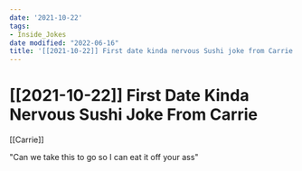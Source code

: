 ```yaml
---
date: '2021-10-22'
tags:
- Inside_Jokes
date modified: "2022-06-16"
title: '[[2021-10-22]] First date kinda nervous Sushi joke from Carrie'
---
```


# [[2021-10-22]] First Date Kinda Nervous Sushi Joke From Carrie
[[Carrie]]

"Can we take this to go so I can eat it off your ass"
